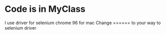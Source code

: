 # Code is in MyClass

I use driver for selenium chrome 96 for mac
Change ====== to your way to selenium driver
